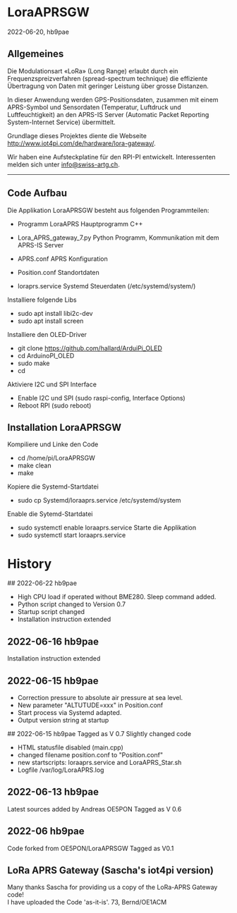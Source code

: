 # LoraAPRSGW
2022-06-20, hb9pae


## Allgemeines
Die Modulationsart «LoRa» (Long Range) erlaubt durch ein Frequenzspreizverfahren (spread-spectrum technique)
die effiziente Übertragung von Daten mit geringer Leistung über grosse Distanzen. 

In dieser Anwendung werden GPS-Positionsdaten, zusammen mit einem APRS-Symbol und Sensordaten (Temperatur, 
Luftdruck und Luftfeuchtigkeit) an den APRS-IS Server (Automatic Packet Reporting System-Internet Service) übermittelt. 

Grundlage dieses Projektes diente die Webseite http://www.iot4pi.com/de/hardware/lora-gateway/.  

Wir haben eine Aufsteckplatine für den RPI-PI entwickelt. Interessenten melden sich unter  info@swiss-artg.ch.
  
----------------------------------

## Code Aufbau
Die Applikation LoraAPRSGW besteht aus folgenden Programmteilen:
- Programm LoraAPRS	Hauptprogramm C++
- Lora_APRS_gateway_7.py	Python Programm, Kommunikation mit dem APRS-IS Server 
- APRS.conf		APRS Konfiguration
- Position.conf		Standortdaten		

- loraprs.service	Systemd Steuerdaten  (/etc/systemd/system/)


Installiere folgende Libs
- sudo apt install libi2c-dev 
- sudo apt install screen 

Installiere den OLED-Driver
- git clone https://github.com/hallard/ArduiPi_OLED 
- cd ArduinoPI_OLED
- sudo make
- cd 

Aktiviere I2C und SPI Interface
- Enable I2C und SPI  (sudo raspi-config, Interface Options)
- Reboot RPI (sudo reboot)

## Installation LoraAPRSGW
Kompiliere und Linke den Code 
- cd /home/pi/LoraAPRSGW
- make clean
- make 

Kopiere die Systemd-Startdatei  
- sudo cp Systemd/loraaprs.service /etc/systemd/system

Enable die Sytemd-Startdatei	  
- sudo systemctl enable loraaprs.service
Starte die Applikation	  
- sudo systemctl start loraaprs.service


# History
## 2022-06-22 hb9pae
- High CPU load if  operated without BME280. Sleep command added.
- Python script changed to Version 0.7
- Startup script changed
- Installation instruction extended

## 2022-06-16 hb9pae
Installation instruction extended

## 2022-06-15 hb9pae
- Correction pressure  to absolute air pressure at sea level.
- New parameter "ALTUTUDE=xxx" in Position.conf
- Start process via Systemd adapted.
- Output version string at startup

## 2022-06-15 hb9pae
Tagged as V 0.7
Slightly changed code
- HTML statusfile disabled (main.cpp)
- changed filename position.conf to "Position.conf"
- new startscripts: loraaprs.service and LoraAPRS_Star.sh
- Logfile /var/log/LoraAPRS.log

## 2022-06-13 hb9pae
Latest sources added by Andreas OE5PON
Tagged as V 0.6

## 2022-06 hb9pae
Code forked from OE5PON/LoraAPRSGW
Tagged as V0.1

## LoRa APRS Gateway (Sascha's iot4pi version) 
Many thanks Sascha for providing us a copy of the LoRa-APRS Gateway code!  
I have uploaded the Code 'as-it-is'.
73,
Bernd/OE1ACM

